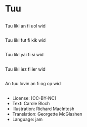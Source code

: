 # Tuu

##
Tuu likl an fi uol wid

##

##
Tuu likl fut fi kik wid

##

##
Tuu likl yai fi si wid

##

##
Tuu likl iez fi ier wid

##

##
An tuu lovin an fi og op wid

##

##
* License: [CC-BY-NC]
* Text: Carole Bloch
* Illustration: Richard MacIntosh
* Translation: Georgette McGlashen
* Language: jam

